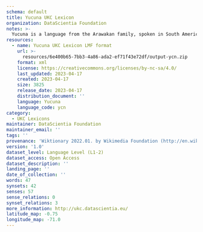 ```yaml
---
schema: default
title: Yucuna UKC Lexicon
organization: DataScientia Foundation
notes: >-
  Yucuna is a language from the Arawakan family, spoken in South America. The UKC Lexicon of Yucuna is represented as a lexico-semantic network. It consists of words, word senses, synsets, as well as sense-level and synset-level relationships.
resources:
  - name: Yucuna UKC Lexicon LMF format
    url: >-
      resources/6e400b65-7bb3-4a86-ada2-ef71f43e72df/output-ycn.zip
    format: xml
    license: https://creativecommons.org/licenses/by-nc-sa/4.0/
    last_updated: 2023-04-17
    created: 2023-04-17
    size: 3825
    release_date: 2023-04-17
    distribution_document: ''
    language: Yucuna
    language_code: ycn
category:
  - UKC Lexicons
maintainer: DataScientia Foundation
maintainer_email: ''
tags: ''
provenance: 'Wiktionary 2022.01. by Wikimedia Foundation (http://en.wiktionary.org); CogNet 2.1 by Khuyagbaatar Batsuren, National University of Mongolia (http://cognet.ukc.disi.unitn.it); Native Languages of the Americas 2021.11. by Laura Redish and Orrin Lewis (http://www.native-languages.org); Princeton WordNet 2.1 by Princeton University (https://wordnet.princeton.edu)'
version: '1.0'
dataset_level: Language Level (L1-2)
dataset_access: Open Access
dataset_description: ''
landing_page: ''
date_of_collection: ''
words: 47
synsets: 42
senses: 57
sense_relations: 0
synset_relations: 3
more_information: http://ukc.datascientia.eu/
latitude_map: -0.75
longitude_map: -71.0
---
```

